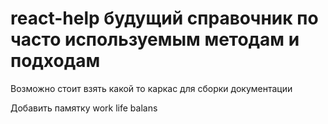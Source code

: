 # react-help будущий справочник по часто используемым методам и подходам

Возможно стоит взять какой то каркас для сборки документации 

Добавить памятку work life balans
